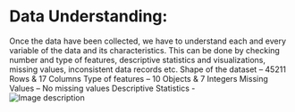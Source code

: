 # Data Understanding:
Once the data have been collected, we have to understand each and every variable of the data and its characteristics. This can be done by checking number and type of features, descriptive statistics and visualizations, missing values, inconsistent data records etc.
Shape of the dataset – 45211 Rows & 17 Columns
Type of features – 10 Objects & 7 Integers
Missing Values – No missing values
Descriptive Statistics -  
![Image description](link-to-image)

